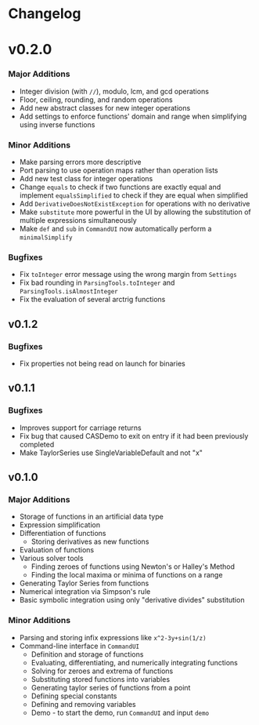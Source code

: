 # Changelog
# v0.2.0
### Major Additions 
 - Integer division (with `//`), modulo, lcm, and gcd operations
 - Floor, ceiling, rounding, and random operations
 - Add new abstract classes for new integer operations
 - Add settings to enforce functions' domain and range when simplifying using inverse functions

### Minor Additions
 - Make parsing errors more descriptive
 - Port parsing to use operation maps rather than operation lists
 - Add new test class for integer operations
 - Change `equals` to check if two functions are exactly equal and implement `equalsSimplified` to check if they are equal when simplified
 - Add `DerivativeDoesNotExistException` for operations with no derivative
 - Make `substitute` more powerful in the UI by allowing the substitution of multiple expressions simultaneously
 - Make `def` and `sub` in `CommandUI` now automatically perform a `minimalSimplify`
 
 ### Bugfixes
 - Fix `toInteger` error message using the wrong margin from `Settings`
 - Fix bad rounding in `ParsingTools.toInteger` and `ParsingTools.isAlmostInteger`
 - Fix the evaluation of several arctrig functions 
 
## v0.1.2
### Bugfixes
 - Fix properties not being read on launch for binaries

## v0.1.1
### Bugfixes
 - Improves support for carriage returns
 - Fix bug that caused CASDemo to exit on entry if it had been previously completed
 - Make TaylorSeries use SingleVariableDefault and not "x"
  
## v0.1.0
### Major Additions
- Storage of functions in an artificial data type
- Expression simplification
- Differentiation of functions 
  - Storing derivatives as new functions
- Evaluation of functions
- Various solver tools
  - Finding zeroes of functions using Newton's or Halley's Method
  - Finding the local maxima or minima of functions on a range
- Generating Taylor Series from functions
- Numerical integration via Simpson's rule
- Basic symbolic integration using only "derivative divides" substitution
### Minor Additions
- Parsing and storing infix expressions like `x^2-3y+sin(1/z)`
- Command-line interface in `CommandUI`
  - Definition and storage of functions
  - Evaluating, differentiating, and numerically integrating functions
  - Solving for zeroes and extrema of functions
  - Substituting stored functions into variables
  - Generating taylor series of functions from a point
  - Defining special constants
  - Defining and removing variables
  - Demo - to start the demo, run `CommandUI` and input `demo`